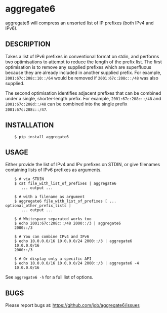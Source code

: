 aggregate6
==========

aggregate6 will compress an unsorted list of IP prefixes (both IPv4 and IPv6).

DESCRIPTION
-----------

Takes a list of IPv6 prefixes in conventional format on stdin, and performs two
optimisations to attempt to reduce the length of the prefix list. The first
optimisation is to remove any supplied prefixes which are superfluous because
they are already included in another supplied prefix. For example,
`2001:67c:208c:10::/64` would be removed if `2001:67c:208c::/48` was
also supplied.

The second optimisation identifies adjacent prefixes that can be combined under
a single, shorter-length prefix. For example, `2001:67c:208c::/48` and
`2001:67c:208d::/48` can be combined into the single prefix
`2001:67c:208c::/47`.

INSTALLATION
------------

```
    $ pip install aggregate6
```

USAGE
-----

Either provide the list of IPv4 and IPv prefixes on STDIN, or give filenames
containing lists of IPv6 prefixes as arguments.

```
    $ # via STDIN
    $ cat file_with_list_of_prefixes | aggregate6
       ... output ...

    $ # with a filename as argument
    $ aggregate6 file_with_list_of_prefixes [ ... optional_other_prefix_lists ]
       ... output ...

    $ # Whitespace separated works too
    $ echo 2001:67c:208c::/48 2000::/3 | aggregate6
    2000::/3

    $ # You can combine IPv4 and IPv6
    $ echo 10.0.0.0/16 10.0.0.0/24 2000::/3 | aggregate6
    10.0.0.0/16
    2000::/3

    $ # Or display only a specific AFI
    $ echo 10.0.0.0/16 10.0.0.0/24 2000::/3 | aggregate6 -4
    10.0.0.0/16
```

See ```aggregate6 -h``` for a full list of options.

BUGS
----

Please report bugs at: https://github.com/job/aggregate6/issues
